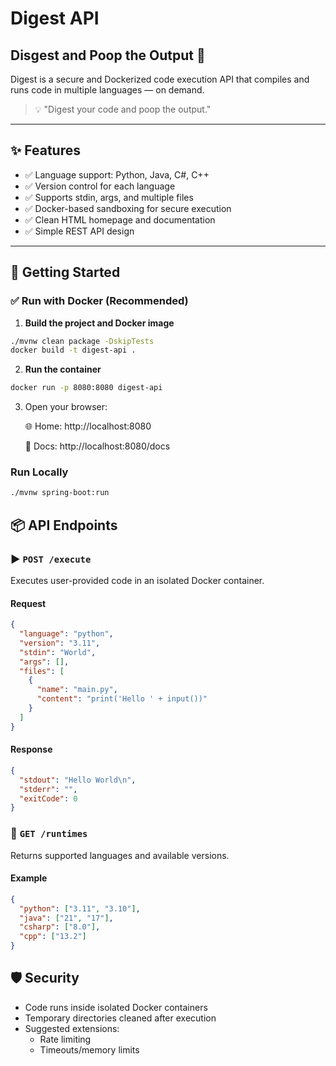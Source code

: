 #  Digest API
## Disgest and Poop the Output 💩

Digest is a secure and Dockerized code execution API that compiles and runs code in multiple languages — on demand.

> 💡 "Digest your code and poop the output."

---

## ✨ Features

- ✅ Language support: Python, Java, C#, C++
- ✅ Version control for each language
- ✅ Supports stdin, args, and multiple files
- ✅ Docker-based sandboxing for secure execution
- ✅ Clean HTML homepage and documentation
- ✅ Simple REST API design

---

## 🚀 Getting Started

### ✅ Run with Docker (Recommended)

1. **Build the project and Docker image**

```bash
./mvnw clean package -DskipTests
docker build -t digest-api .
```

2. **Run the container**
```bash
docker run -p 8080:8080 digest-api
```

3. Open your browser:

    🌐 Home: http://localhost:8080

    📘 Docs: http://localhost:8080/docs
    

### Run Locally

```bash
./mvnw spring-boot:run
```


## 📦 API Endpoints

### ▶️ `POST /execute`

Executes user-provided code in an isolated Docker container.

#### Request

```json
{
  "language": "python",
  "version": "3.11",
  "stdin": "World",
  "args": [],
  "files": [
    {
      "name": "main.py",
      "content": "print('Hello ' + input())"
    }
  ]
}
```

#### Response

```json
{
  "stdout": "Hello World\n",
  "stderr": "",
  "exitCode": 0
}
```


### 🧠 `GET /runtimes`

Returns supported languages and available versions.

#### Example

```json
{
  "python": ["3.11", "3.10"],
  "java": ["21", "17"],
  "csharp": ["8.0"],
  "cpp": ["13.2"]
}
```
## 🛡️ Security

- Code runs inside isolated Docker containers
- Temporary directories cleaned after execution
- Suggested extensions:
  - Rate limiting
  - Timeouts/memory limits





